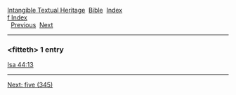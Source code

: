[Intangible Textual Heritage](../../index)  [Bible](../index) 
[Index](index)   
[f Index](_f_)  
  [Previous](c04285)  [Next](c04287) 

------------------------------------------------------------------------

### &lt;fitteth&gt; 1 entry

[Isa 44:13](../kjv/isa044.htm#013)  

------------------------------------------------------------------------

[Next: five (345)](c04287)
